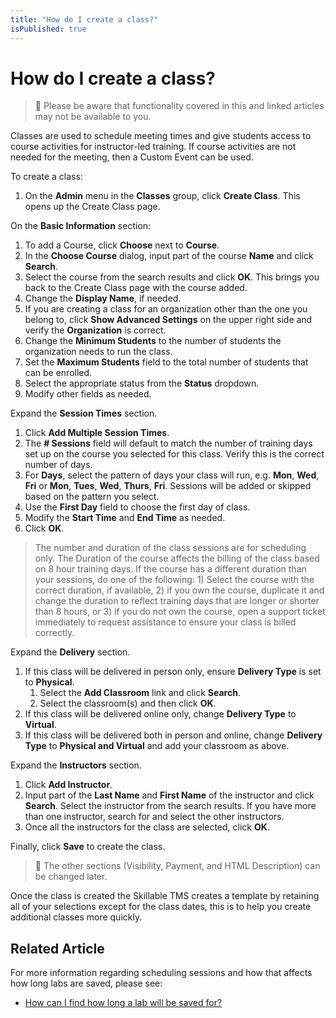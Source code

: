 ```yaml
---
title: "How do I create a class?"
isPublished: true
---
```


# How do I create a class?

> :small_blue_diamond: Please be aware that functionality covered in this and linked articles may not be available to you.


Classes are used to schedule meeting times and give students access to course activities for instructor-led training. If course activities are not needed for the meeting, then a Custom Event can be used.

To create a class: 
1. On the **Admin** menu in the **Classes** group, click **Create Class**. This opens up the Create Class page. 

On the **Basic Information** section: 
1. To add a Course, click **Choose** next to **Course**. 
1. In the **Choose Course** dialog, input part of the course **Name** and click **Search**. 
1. Select the course from the search results and click **OK**. This brings you back to the Create Class page with the course added. 
1. Change the **Display Name**, if needed. 
1. If you are creating a class for an organization other than the one you belong to, click **Show Advanced Settings** on the upper right side and verify the **Organization** is correct. 
1. Change the **Minimum Students** to the number of students the organization needs to run the class.
1. Set the **Maximum Students** field to the total number of students that can be enrolled. 
1. Select the appropriate status from the **Status** dropdown.
1. Modify other fields as needed.

Expand the **Session Times** section. 
1. Click **Add Multiple Session Times**. 
1. The **# Sessions** field will default to match the number of training days set up on the course you selected for this class. Verify this is the correct number of days. 
1. For **Days**, select the pattern of days your class will run, e.g. **Mon**, **Wed**, **Fri** or **Mon**, **Tues**, **Wed**, **Thurs**, **Fri**. Sessions will be added or skipped based on the pattern you select. 
1. Use the **First Day** field to choose the first day of class. 
1. Modify the **Start Time** and **End Time** as needed. 
1. Click **OK**.

> The number and duration of the class sessions are for scheduling only. The Duration of the course affects the billing of the class based on 8 hour training days. If the course has a different duration than your sessions, do one of the following: 1) Select the course with the correct duration, if available, 2) if you own the course, duplicate it and change the duration to reflect training days that are longer or shorter than 8 hours, or 3) if you do not own the course, open a support ticket immediately to request assistance to ensure your class is billed correctly.

Expand the **Delivery** section. 
1. If this class will be delivered in person only, ensure **Delivery Type** is set to **Physical**.
   1. Select the **Add Classroom** link and click **Search**. 
   1. Select the classroom(s) and then click **OK**.
1. If this class will be delivered online only, change **Delivery Type** to **Virtual**.
1. If this class will be delivered both in person and online, change **Delivery Type** to **Physical and Virtual** and add your classroom as above.

Expand the **Instructors** section.
1. Click **Add Instructor**. 
1. Input part of the **Last Name** and **First Name** of the instructor and click **Search**. Select the instructor from the search results. If you have more than one instructor, search for and select the other instructors. 
1. Once all the instructors for the class are selected, click **OK**.

Finally, click **Save** to create the class. 

> :small_orange_diamond: The other sections (Visibility, Payment, and HTML Description) can be changed later. 

Once the class is created the Skillable TMS creates a template by retaining all of your selections except for the class dates, this is to help you create additional classes more quickly.

## Related Article
For more information regarding scheduling sessions and how that affects how long labs are saved, please see:

- [How can I find how long a lab will be saved for?](/tms/tms-administrators/courses-and-activities/labs/find-how-long-lab-will-be-saved-for.md)
